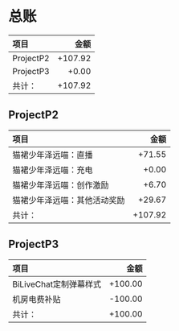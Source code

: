 # 总账

| 项目 | 金额 | 
| :---| ---: |
|ProjectP2|+107.92|
|ProjectP3|+0.00|
|共计：|+107.92|

## ProjectP2
| 项目 | 金额 | 
| :---| ---: |
| 猫裙少年泽远喵：直播 | +71.55 |
| 猫裙少年泽远喵：充电|+0.00|
| 猫裙少年泽远喵：创作激励|+6.70|
| 猫裙少年泽远喵：其他活动奖励|+29.67|
|共计：|+107.92|

## ProjectP3

| 项目 | 金额 | 
| :---| ---: |
| BiLiveChat定制弹幕样式 | +100.00 |
| 机房电费补贴 | -100.00 |
|共计：|+100.00|



